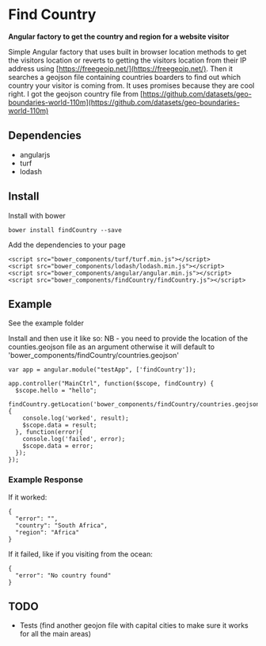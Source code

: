 # Find Country

**Angular factory to get the country and region for a website visitor**

Simple Angular factory that uses built in browser location methods to get the visitors location or reverts to getting the visitors location from their IP address using [https://freegeoip.net/](https://freegeoip.net/). Then it searches a geojson file containing countries boarders to find out which country your visitor is coming from. It uses promises because they are cool right.
I got the geojson country file from [https://github.com/datasets/geo-boundaries-world-110m](https://github.com/datasets/geo-boundaries-world-110m)

## Dependencies

- angularjs
- turf
- lodash

## Install

Install with bower

```
bower install findCountry --save
```

Add the dependencies to your page

```
<script src="bower_components/turf/turf.min.js"></script>
<script src="bower_components/lodash/lodash.min.js"></script>
<script src="bower_components/angular/angular.min.js"></script>
<script src="bower_components/findCountry/findCountry.js"></script>
```

## Example

See the example folder

Install and then use it like so:
NB - you need to provide the location of the counties.geojson file as an argument otherwise it will default to 'bower_components/findCountry/countries.geojson'

```
var app = angular.module("testApp", ['findCountry']);

app.controller("MainCtrl", function($scope, findCountry) {
  $scope.hello = "hello";
  findCountry.getLocation('bower_components/findCountry/countries.geojson').then(function(result){
    console.log('worked', result);
    $scope.data = result;
  }, function(error){
    console.log('failed', error);
    $scope.data = error;
  });
});
```

### Example Response

If it worked:

```
{
  "error": "",
  "country": "South Africa",
  "region": "Africa"
}
```

If it failed, like if you visiting from the ocean:

```
{
  "error": "No country found"
}
```

## TODO

- Tests (find another geojon file with capital cities to make sure it works for all the main areas)
